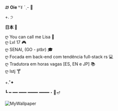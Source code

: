 Ꮺ <strong> Oie </strong> ꒷꒦ ˊˎ- 🤍

+. ੭ 

<strong> 日本 </strong> 🍡

ღ You can call me Lisa 🍨 </br>
ღ Lvl 17 🎮 </br>
ღ SENAI, (GO - ptbr) 🎓 </br>
ღ Focada em back-end com tendência full-stack rs 💻 </br>
ღ Tradutora em horas vagas [ES, EN e JP] 📚 </br>
ღ Istj 🍸

+.˚✦ 
  
┗ ━ ━━ ━━━ ━━━━ ━━━━・📌🪔

<img align="center" alt="MyWallpaper" src="https://external-preview.redd.it/rs4IPn38Q5Mbk6ruwPpTU7PPhkV2ZuzbjRimDhVZkfc.jpg?auto=webp&s=a76273939e88d84899ab39c41653c9c9bc069b21" data-canonical-src="https://media.discordapp.net/attachments/639956127056134178/890373478988013628/Publicacoes_Instagram_1_1.png?width=676&amp;height=676" style="max-width: 100%;">

<!-- <a href="https://discord.gg/72Xx2DuYE6" target="_blank"><img src="https://img.shields.io/badge/Discord-7289DA?style=for-the-badge&logo=discord&logoColor=white" target="_blank"></a>
<a href="https://wqscan.com/" target="_blank"><img src="https://img.shields.io/badge/Site-yellow?style=for-the-badge&logo=wordpress" target="_blank"></a> >
